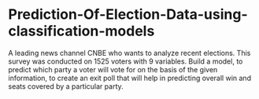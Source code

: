 # Prediction-Of-Election-Data-using-classification-models
A leading news channel CNBE who wants to analyze recent elections. This survey was conducted on 1525 voters with 9 variables. Build a model, to predict which party a voter will vote for on the basis of the given information, to create an exit poll that will help in predicting overall win and seats covered by a particular party.

